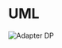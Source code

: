 # UML

![Adapter DP](https://user-images.githubusercontent.com/82477641/123521295-76313a00-d6be-11eb-99bd-427345faca7d.png)

